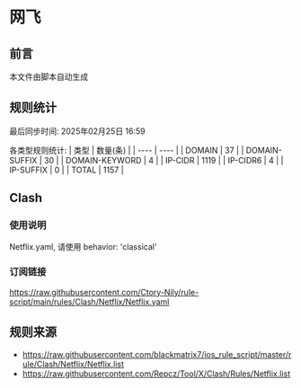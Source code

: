 # 网飞

## 前言
本文件由脚本自动生成

## 规则统计
最后同步时间: 2025年02月25日 16:59

各类型规则统计:
| 类型 | 数量(条)  | 
| ---- | ----  |
| DOMAIN | 37 | 
| DOMAIN-SUFFIX | 30 | 
| DOMAIN-KEYWORD | 4 | 
| IP-CIDR | 1119 | 
| IP-CIDR6 | 4 | 
| IP-SUFFIX | 0 | 
| TOTAL | 1157 | 
## Clash 
### 使用说明 
Netflix.yaml, 请使用 behavior: 'classical' 
### 订阅链接 
https://raw.githubusercontent.com/Ctory-Nily/rule-script/main/rules/Clash/Netflix/Netflix.yaml 
## 规则来源 
- https://raw.githubusercontent.com/blackmatrix7/ios_rule_script/master/rule/Clash/Netflix/Netflix.list 
- https://raw.githubusercontent.com/Repcz/Tool/X/Clash/Rules/Netflix.list 
